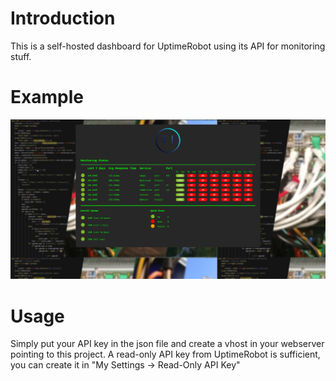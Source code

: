 # Introduction
This is a self-hosted dashboard for UptimeRobot using its API for monitoring stuff.
# Example
![Example](img/example.png)

# Usage
Simply put your API key in the json file and create a vhost in your webserver pointing to this project.
A read-only API key from UptimeRobot is sufficient, you can create it in "My Settings -> Read-Only API Key"